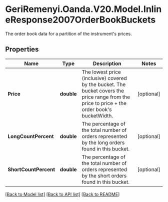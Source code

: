 # GeriRemenyi.Oanda.V20.Model.InlineResponse2007OrderBookBuckets
The order book data for a partition of the instrument's prices.
## Properties

Name | Type | Description | Notes
------------ | ------------- | ------------- | -------------
**Price** | **double** | The lowest price (inclusive) covered by the bucket. The bucket covers the price range from the price to price + the order book&#39;s bucketWidth. | [optional] 
**LongCountPercent** | **double** | The percentage of the total number of orders represented by the long orders found in this bucket. | [optional] 
**ShortCountPercent** | **double** | The percentage of the total number of orders represented by the short orders found in this bucket. | [optional] 

[[Back to Model list]](../README.md#documentation-for-models) [[Back to API list]](../README.md#documentation-for-api-endpoints) [[Back to README]](../README.md)

